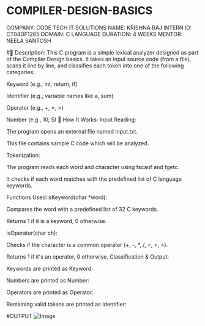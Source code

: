 # COMPILER-DESIGN-BASICS
COMPANY: CODE TECH IT SOLUTIONS
NAME: KRISHNA RAJ 
INTERN ID: CT04DF1265
DOMAIN: C LANGUAGE
DURATION: 4 WEEKS 
MENTOR: NEELA SANTOSH

#📜 Description:
This C program is a simple lexical analyzer designed as part of the Compiler Design basics. It takes an input source code (from a file), scans it line by line, and classifies each token into one of the following categories:

Keyword (e.g., int, return, if)

Identifier (e.g., variable names like a, sum)

Operator (e.g., +, =, >)

Number (e.g., 10, 5)
🧠 How It Works:
Input Reading:

The program opens an external file named input.txt.

This file contains sample C code which will be analyzed.

Tokenization:

The program reads each word and character using fscanf and fgetc.

It checks if each word matches with the predefined list of C language keywords.

Functions Used:isKeyword(char *word):

Compares the word with a predefined list of 32 C keywords.

Returns 1 if it is a keyword, 0 otherwise.

isOperator(char ch):

Checks if the character is a common operator (+, -, *, /, =, <, >).

Returns 1 if it's an operator, 0 otherwise.
Classification & Output:

Keywords are printed as Keyword: <word>

Numbers are printed as Number: <value>

Operators are printed as Operator: <symbol>

Remaining valid tokens are printed as Identifier: <name>

#OUTPUT 
![Image](https://github.com/user-attachments/assets/23f24472-1d91-41f8-b5b1-3f29ba19bea5)
